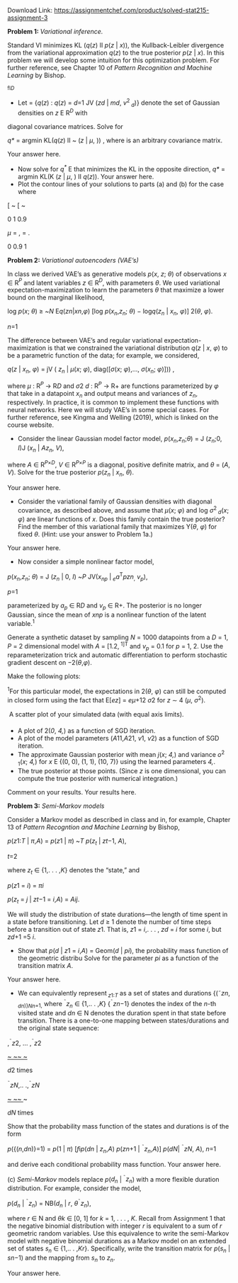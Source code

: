 Download Link: https://assignmentchef.com/product/solved-stat215-assignment-3
<br>






<strong>Problem 1: </strong><em>Variational inference.</em>

Standard VI minimizes KL (<em>q</em>(<em>z</em>) II <em>p</em>(<em>z </em>| <em>x</em>)), the Kullback-Leibler divergence from the variational approx­imation <em>q</em>(<em>z</em>) to the true posterior <em>p</em>(<em>z </em>| <em>x</em>). In this problem we will develop some intuition for this optimization problem. For further reference, see Chapter 10 of <em>Pattern Recognition and Machine Learning </em>by Bishop.

<sub>fl<em>D</em></sub>

<ul>

 <li>Let = {<em>q</em>(<em>z</em>) : <em>q</em>(<em>z</em>) = <em>d</em>=1 JV (<em>z</em><em>d </em>| <em>m</em><em>d</em>, <em>v</em><sup>2</sup><em><sub> d</sub></em>)} denote the set of Gaussian densities on <em>z </em>E R<em><sup>D</sup></em> with</li>

</ul>

diagonal covariance matrices. Solve for

<em>q</em><em>* </em>= argmin KL(<em>q</em>(<em>z</em>) II ~ (<em>z </em>| <em>µ</em>, )) , where is an arbitrary covariance matrix.

Your answer here.

<ul>

 <li>Now solve for <em>q<sup>*</sup></em> E that minimizes the KL in the opposite direction, <em>q</em><em>* </em>= argmin KL(K (<em>z </em>| <em>µ</em>, ) II <em>q</em>(<em>z</em>)). Your answer here.</li>

 <li>Plot the contour lines of your solutions to parts (a) and (b) for the case where</li>

</ul>

[ ~                [                                                          ~

0                                 1 0.9

<em>µ </em>=   ,                   =       .

0                              0.9 1




<strong>Problem 2:</strong><em> Variational autoencoders (VAE’s)</em>

In class we derived VAE’s as generative models<em> p</em>(<em>x</em>,<em> z</em>;<em> θ</em>) of observations<em> x</em> ∈ R<em><sup>P</sup></em> and latent variables<em> z</em> ∈ R<em><sup>D</sup></em>, with parameters<em> θ</em>. We used variational expectation-maximization to learn the parameters<em> θ</em> that maximize a lower bound on the marginal likelihood,

log <em>p</em>(<em>x</em>;<em> θ</em>) ≥ ~<em>N </em>E<em>q</em>(<em>z</em><em>n</em>|<em>x</em><em>n</em>,<em>φ</em>) [log <em>p</em>(<em>x<sub>n</sub></em>,<em>z<sub>n</sub></em>;<em> θ</em>) − log<em>q</em>(<em>z<sub>n</sub></em> |<em> x<sub>n</sub></em>,<em> φ</em>)] 2(<em>θ</em>,<em> φ</em>).

<em>n</em>=1

The difference between VAE’s and regular variational expectation-maximization is that we constrained the variational distribution<em> q</em>(<em>z</em> |<em> x</em>,<em> φ</em>) to be a parametric function of the data; for example, we consid­ered,

<em>q</em>(<em>z</em> | <em>x<sub>n</sub></em>,<em> φ</em>) = jV ( <em>z<sub>n</sub></em> | <em>µ</em>(<em>x</em>;<em> φ</em>), diag([<em>σ</em>(<em>x</em>;<em> φ</em>),…,<em> σ</em>(<em>x<sub>n</sub></em>;<em> φ</em>)])) ,

where<em> µ </em>: R<em><sup>P</sup></em> → R<em>D</em> and<em> σ</em>2 <em>d</em> : R<em><sup>P</sup></em> → R+ are functions parameterized by<em> φ</em> that take in a datapoint<em> x<sub>n</sub></em> and output means and variances of<em> z<sub>n</sub></em>, respectively. In practice, it is common to implement these functions with neural networks. Here we will study VAE’s in some special cases. For further reference, see Kingma and Welling (2019), which is linked on the course website.

<ul>

 <li>Consider the linear Gaussian model factor model, <em>p</em>(<em>x<sub>n</sub></em>,<em>z<sub>n</sub></em>;<em>θ</em>) = J (<em>z<sub>n</sub></em>;0, <em>I</em>)J (<em>x<sub>n</sub></em> | <em>Az<sub>n</sub></em>,<em> V</em>),</li>

</ul>

where<em> A</em> ∈ R<em><sup>P</sup></em><sup>×</sup><em><sup>D</sup></em>,<em> V</em> ∈ R<em><sup>P</sup></em><sup>×</sup><em><sup>P</sup></em> is a diagonal, positive definite matrix, and<em> θ</em> = (<em>A</em>,<em> V</em>). Solve for the true posterior<em> p</em>(<em>z<sub>n</sub></em> |<em> x<sub>n</sub></em>,<em> θ</em>).

Your answer here.

<ul>

 <li>Consider the variational family of Gaussian densities with diagonal covariance, as described above, and assume that<em> µ</em>(<em>x</em>;<em> φ</em>) and log<em> σ</em><sup>2</sup><em><sub> d</sub></em>(<em>x</em>;<em> φ</em>) are linear functions of<em> x</em>. Does this family contain the true posterior? Find the member of this variational family that maximizes Y(<em>θ</em>,<em> φ</em>) for fixed<em> θ</em>. (Hint: use your answer to Problem 1a.)</li>

</ul>

Your answer here.

<ul>

 <li>Now consider a simple nonlinear factor model,</li>

</ul>

<em>p</em>(<em>x<sub>n</sub></em>,<em>z<sub>n</sub></em>;<em> θ</em>) = J (<em>z<sub>n</sub></em> | 0, <em>I</em>) ~<em>P </em>JV(<em>x<sub>np</sub></em> |<em><sub> e</sub></em><em>a</em><sup>T</sup><em>p</em><em>z</em><em>n</em><sub>,</sub><em> v<sub>p</sub></em>),

<em>p</em>=1

parameterized by<em> a<sub>p</sub></em> ∈ R<em>D</em> and<em> v<sub>p</sub></em> ∈ R+. The posterior is no longer Gaussian, since the mean of<em> x</em><em>np</em> is a nonlinear function of the latent variable.<sup>1</sup>

Generate a synthetic dataset by sampling<em> N</em> = 1000 datapoints from a<em> D</em> = 1,<em> P</em> = 2 dimensional model with<em> A </em>= [1.2,<sup> 1</sup><sup>]</sup><sup>T</sup> and<em> v<sub>p</sub></em> = 0.1 for<em> p</em> = 1, 2. Use the reparameterization trick and automatic differentiation to perform stochastic gradient descent on −2(<em>θ</em>,<em>φ</em>).

Make the following plots:

<sup>1</sup>For this particular model, the expectations in 2(<em>θ</em>,<em> φ</em>) can still be computed in closed form using the fact that E[<em>e</em><em>z</em>] =<em> e</em><em>µ</em>+12 <em>σ</em>2 for<em> z</em> ∼ 4 (<em>µ</em>,<em> σ</em><sup>2</sup>).




 A scatter plot of your simulated data (with equal axis limits).

<ul>

 <li>A plot of 2(<em>0</em>, <em>4,</em>) as a function of SGD iteration.</li>

 <li>A plot of the model parameters (<em>A</em>11,<em>A</em>21, <em>v</em>1, <em>v</em>2) as a function of SGD iteration.</li>

 <li>The approximate Gaussian posterior with mean <em>j</em>(<em>x</em>; <em>4,</em>) and variance <em>o</em><sup>2</sup><sub> 1</sub>(<em>x</em>; <em>4,</em>) for <em>x </em>E {(0, 0), (1, 1), (10, 7)} using the learned parameters <em>4,</em>.</li>

 <li>The true posterior at those points. (Since <em>z </em>is one dimensional, you can compute the true posterior with numerical integration.)</li>

</ul>

Comment on your results. Your results here.




<strong>Problem 3:</strong><em> Semi-Markov models</em>

Consider a Markov model as described in class and in, for example, Chapter 13 of<em> Pattern Recogntion and</em> <em>Machine Learning</em> by Bishop,

<em>p</em>(<em>z</em>1:<em>T</em> |<em> π</em>,<em>A</em>) =<em> p</em>(<em>z</em>1 |<em> π</em>) ~<em>T </em><em>p</em>(<em>z<sub>t</sub></em> | <em>z</em><em>t</em>−1, <em>A</em>),

<em>t</em>=2

where<em> z<sub>t</sub></em> ∈ {1,. . . ,<em>K</em>} denotes the “state,” and

<em>p</em>(<em>z</em>1 =<em> i</em>) =<em> π</em><em>i</em>

<em>p</em>(<em>z<sub>t</sub></em> =<em> j</em> | <em>z</em><em>t</em>−1 =<em> i</em>,<em>A</em>) = <em>A</em><em>ij</em>.

We will study the distribution of state durations—the length of time spent in a state before transitioning. Let<em> d</em> ≥ 1 denote the number of time steps before a transition out of state<em> z</em>1. That is,<em> z</em>1 =<em> i</em>,. . . , <em>z</em><em>d </em>=<em> i</em> for some<em> i</em>, but<em> z</em><em>d</em>+1 =5<em> i</em>.

<ul>

 <li>Show that<em> p</em>(<em>d</em> |<em> z</em>1 =<em> i</em>,<em>A</em>) = Geom(<em>d</em> |<em> p</em><em>i</em>), the probability mass function of the geometric distribu­ Solve for the parameter<em> p</em><em>i</em> as a function of the transition matrix<em> A</em>.</li>

</ul>

Your answer here.

<ul>

 <li>We can equivalently represent<em><sub> z</sub></em><sub>1:</sub><em><sub>T</sub></em> as a set of states and durations {(˜<em>z</em><em>n</em>,<em><sub> dn</sub></em><sub>)</sub><sub>}</sub><em><sub>Nn</sub></em><sub>=</sub><sub>1</sub><sub>,</sub> where<sup> ˜</sup><em>z<sub>n</sub></em> ∈ {1,.. . ,<em>K</em>}  {<sup>˜</sup><em>z</em><em>n</em>−1} denotes the index of the<em> n</em>-th visited state and<em> d</em><em>n</em> ∈ N denotes the duration spent in that state before transition. There is a one-to-one mapping between states/durations and the original state sequence:</li>

</ul>




,<sup>˜</sup><em>z</em>2, … ,<sup>˜</sup><em>z</em>2

<u>~ ~~ ~</u>

<em>d</em>2 times

<sup>˜</sup><em>z</em><em>N</em>,.. .,<sup>˜</sup><em>z</em><em>N</em>

<u>~ ~~ </u>~

<em>d</em><em>N</em> times




Show that the probability mass function of the states and durations is of the form

<em>p</em>({(<em>n</em>,<em>d</em><em>n</em>)}=1) = <em>p</em>(1 | <em>π</em>) [<em>f</em>i<em>p</em>(<em>d</em><em>n </em>| <em>z<sub>n</sub></em>,<em>A</em>) <em>p</em>(<em>z</em><em>n</em>+1 | <sup>˜</sup><em>z<sub>n</sub></em>,<em>A</em>)]<em> p</em>(<em>d</em><em>N</em>| <sup>˜</sup><em>z</em><em>N</em>, <em>A</em>), <em>n</em>=1

and derive each conditional probability mass function. Your answer here.

(c)<em> Semi-Markov</em> models replace<em> p</em>(<em>d<sub>n</sub></em> |<sup> ˜</sup><em>z<sub>n</sub></em>) with a more flexible duration distribution. For example, consider the model,

<em>p</em>(<em>d<sub>n</sub></em> | <sup>˜</sup><em>z<sub>n</sub></em>) = NB(<em>d<sub>n</sub></em> |<em> r</em>,<em> θ</em><sup>˜</sup><em>z<sub>n</sub></em>),

where<em> r</em> ∈ N and<em> θ</em><em>k</em> ∈ [0, 1] for<em> k</em> = 1, . . . ,<em> K</em>. Recall from Assignment 1 that the negative binomial distribution with integer<em> r</em> is equivalent to a sum of<em> r</em> geometric random variables. Use this equivalence to write the semi-Markov model with negative binomial durations as a Markov model on an extended set of states<em> s<sub>n</sub></em> ∈ {1,.. . ,<em>Kr</em>}. Specifically, write the transition matrix for<em> p</em>(<em>s<sub>n</sub></em> |<em> s</em><em>n</em>−1) and the mapping from<em> s<sub>n</sub></em> to<em> z<sub>n</sub></em>.

Your answer here.